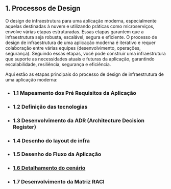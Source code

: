 ## 1. Processos de Design
   O design de infraestrutura para uma aplicação moderna, especialmente aquelas destinadas à nuvem e utilizando práticas como microserviços, envolve várias etapas estruturadas. Essas etapas garantem que a infraestrutura seja robusta, escalável, segura e eficiente. 
   O processo de design de infraestrutura de uma aplicação moderna é iterativo e requer colaboração entre várias equipes (desenvolvimento, operações, segurança). 
   Seguindo essas etapas, você pode construir uma infraestrutura que suporte as necessidades atuais e futuras da aplicação, garantindo escalabilidade, resiliência, segurança e eficiência.

   Aqui estão as etapas principais do processo de design de infraestrutura de uma aplicação moderna:
   - ### 1.1 Mapeamento dos Pré Requisitos da Aplicação
   - ### 1.2 Definição das tecnologias
   - ### 1.3 Desenvolvimento da ADR (Architecture Decision Register)
   - ### 1.4 Desenho do layout de infra
   - ### 1.5 Desenho do Fluxo da Aplicação
   - ### [1.6 Detalhamento do cenário](cendetail.md)
   - ### 1.7 Desenvolvimento da Matriz RACI